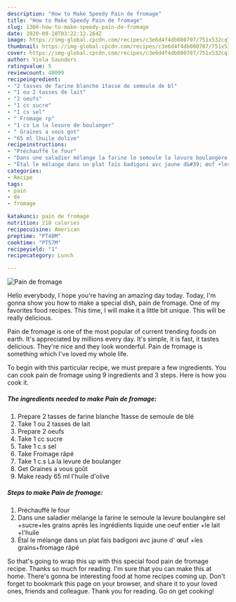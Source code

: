 ```yaml
---
description: "How to Make Speedy Pain de fromage"
title: "How to Make Speedy Pain de fromage"
slug: 1366-how-to-make-speedy-pain-de-fromage
date: 2020-09-18T03:22:12.264Z
image: https://img-global.cpcdn.com/recipes/c3e6d4f4db080707/751x532cq70/pain-de-fromage-photo-principale-de-la-recette.jpg
thumbnail: https://img-global.cpcdn.com/recipes/c3e6d4f4db080707/751x532cq70/pain-de-fromage-photo-principale-de-la-recette.jpg
cover: https://img-global.cpcdn.com/recipes/c3e6d4f4db080707/751x532cq70/pain-de-fromage-photo-principale-de-la-recette.jpg
author: Viola Saunders
ratingvalue: 5
reviewcount: 48099
recipeingredient:
- "2 tasses de farine blanche 1tasse de semoule de bl"
- "1 ou 2 tasses de lait"
- "2 oeufs"
- "1 cc sucre"
- "1 cs sel"
- " Fromage rp"
- "1 cs La la levure de boulanger"
- " Graines a vous got"
- "65 ml lhuile dolive"
recipeinstructions:
- "Préchauffé le four"
- "Dans une saladier mélange la farine le semoule la levure boulangère sel +sucre+les grains après les ingrédients liquide une oeuf entier +le lait +l&#39;huile"
- "Étal le mélange dans un plat fais badigoni avc jaune d&#39; œuf +les grains+fromage râpé"
categories:
- Recipe
tags:
- pain
- de
- fromage

katakunci: pain de fromage 
nutrition: 218 calories
recipecuisine: American
preptime: "PT40M"
cooktime: "PT57M"
recipeyield: "1"
recipecategory: Lunch

---
```



![Pain de fromage](https://img-global.cpcdn.com/recipes/c3e6d4f4db080707/751x532cq70/pain-de-fromage-photo-principale-de-la-recette.jpg)

Hello everybody, I hope you're having an amazing day today. Today, I'm gonna show you how to make a special dish, pain de fromage. One of my favorites food recipes. This time, I will make it a little bit unique. This will be really delicious.

Pain de fromage is one of the most popular of current trending foods on earth. It's appreciated by millions every day. It's simple, it is fast, it tastes delicious. They're nice and they look wonderful. Pain de fromage is something which I've loved my whole life.




To begin with this particular recipe, we must prepare a few ingredients. You can cook pain de fromage using 9 ingredients and 3 steps. Here is how you cook it.

<!--inarticleads1-->

##### The ingredients needed to make Pain de fromage:

1. Prepare 2 tasses de farine blanche 1tasse de semoule de blé
1. Take 1 ou 2 tasses de lait
1. Prepare 2 oeufs
1. Take 1 cc sucre
1. Take 1 c.s sel
1. Take  Fromage râpé
1. Take 1 c.s La la levure de boulanger
1. Get  Graines a vous goût
1. Make ready 65 ml l&#39;huile d&#39;olive




<!--inarticleads2-->

##### Steps to make Pain de fromage:

1. Préchauffé le four
1. Dans une saladier mélange la farine le semoule la levure boulangère sel +sucre+les grains après les ingrédients liquide une oeuf entier +le lait +l&#39;huile
1. Étal le mélange dans un plat fais badigoni avc jaune d&#39; œuf +les grains+fromage râpé




So that's going to wrap this up with this special food pain de fromage recipe. Thanks so much for reading. I'm sure that you can make this at home. There's gonna be interesting food at home recipes coming up. Don't forget to bookmark this page on your browser, and share it to your loved ones, friends and colleague. Thank you for reading. Go on get cooking!
